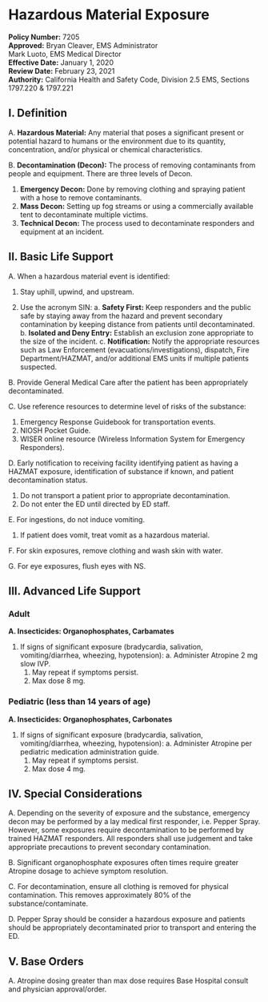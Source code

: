 # Hazardous Material Exposure

**Policy Number:** 7205  
**Approved:** Bryan Cleaver, EMS Administrator  
Mark Luoto, EMS Medical Director  
**Effective Date:** January 1, 2020  
**Review Date:** February 23, 2021  
**Authority:** California Health and Safety Code, Division 2.5 EMS, Sections 1797.220 & 1797.221

## I. Definition

A. **Hazardous Material:** Any material that poses a significant present or potential hazard to humans or the environment due to its quantity, concentration, and/or physical or chemical characteristics.

B. **Decontamination (Decon):** The process of removing contaminants from people and equipment. There are three levels of Decon.

1. **Emergency Decon:** Done by removing clothing and spraying patient with a hose to remove contaminants.
2. **Mass Decon:** Setting up fog streams or using a commercially available tent to decontaminate multiple victims.
3. **Technical Decon:** The process used to decontaminate responders and equipment at an incident.

## II. Basic Life Support

A. When a hazardous material event is identified:

1. Stay uphill, upwind, and upstream.

2. Use the acronym SIN:
   a. **Safety First:** Keep responders and the public safe by staying away from the hazard and prevent secondary contamination by keeping distance from patients until decontaminated.
   b. **Isolated and Deny Entry:** Establish an exclusion zone appropriate to the size of the incident.
   c. **Notification:** Notify the appropriate resources such as Law Enforcement (evacuations/investigations), dispatch, Fire Department/HAZMAT, and/or additional EMS units if multiple patients suspected.

B. Provide General Medical Care after the patient has been appropriately decontaminated.

C. Use reference resources to determine level of risks of the substance:
1. Emergency Response Guidebook for transportation events.
2. NIOSH Pocket Guide.
3. WISER online resource (Wireless Information System for Emergency Responders).

D. Early notification to receiving facility identifying patient as having a HAZMAT exposure, identification of substance if known, and patient decontamination status.
1. Do not transport a patient prior to appropriate decontamination.
2. Do not enter the ED until directed by ED staff.

E. For ingestions, do not induce vomiting.
1. If patient does vomit, treat vomit as a hazardous material.

F. For skin exposures, remove clothing and wash skin with water.

G. For eye exposures, flush eyes with NS.

## III. Advanced Life Support

### Adult

**A. Insecticides: Organophosphates, Carbamates**

1. If signs of significant exposure (bradycardia, salivation, vomiting/diarrhea, wheezing, hypotension):
   a. Administer Atropine 2 mg slow IVP.
      1) May repeat if symptoms persist.
      2) Max dose 8 mg.

### Pediatric (less than 14 years of age)

**A. Insecticides: Organophosphates, Carbonates**

1. If signs of significant exposure (bradycardia, salivation, vomiting/diarrhea, wheezing, hypotension):
   a. Administer Atropine per pediatric medication administration guide.
      1) May repeat if symptoms persist.
      2) Max dose 4 mg.

## IV. Special Considerations

A. Depending on the severity of exposure and the substance, emergency decon may be performed by a lay medical first responder, i.e. Pepper Spray. However, some exposures require decontamination to be performed by trained HAZMAT responders. All responders shall use judgement and take appropriate precautions to prevent secondary contamination.

B. Significant organophosphate exposures often times require greater Atropine dosage to achieve symptom resolution.

C. For decontamination, ensure all clothing is removed for physical contamination. This removes approximately 80% of the substance/contaminate.

D. Pepper Spray should be consider a hazardous exposure and patients should be appropriately decontaminated prior to transport and entering the ED.

## V. Base Orders

A. Atropine dosing greater than max dose requires Base Hospital consult and physician approval/order.


